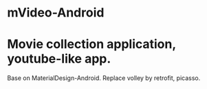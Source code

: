 # mVideo-Android
Movie collection application, youtube-like app.
=
Base on MaterialDesign-Android.
Replace volley by retrofit, picasso.
